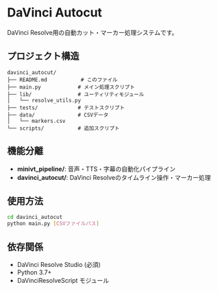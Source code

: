 # DaVinci Autocut

DaVinci Resolve用の自動カット・マーカー処理システムです。

## プロジェクト構造

```
davinci_autocut/
├── README.md           # このファイル
├── main.py            # メイン処理スクリプト
├── lib/               # ユーティリティモジュール
│   └── resolve_utils.py
├── tests/             # テストスクリプト
├── data/              # CSVデータ
│   └── markers.csv
└── scripts/           # 追加スクリプト
```

## 機能分離

- **minivt_pipeline/**: 音声・TTS・字幕の自動化パイプライン
- **davinci_autocut/**: DaVinci Resolveのタイムライン操作・マーカー処理

## 使用方法

```bash
cd davinci_autocut
python main.py [CSVファイルパス]
```

## 依存関係

- DaVinci Resolve Studio (必須)
- Python 3.7+
- DaVinciResolveScript モジュール